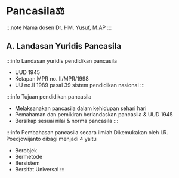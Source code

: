 # Pancasila⚖️
:::note Nama dosen
Dr. HM. Yusuf, M.AP
:::
## A. Landasan Yuridis Pancasila
:::info Landasan yuridis pendidikan pancasila
- UUD 1945
- Ketapan MPR no. II/MPR/1998
- UU no.II 1989 pasal 39 sistem pendidikan nasional 
:::

:::info Tujuan pendidikan pancasila
- Melaksanakan pancasila dalam kehidupan sehari hari
- Pemahaman dan pemikiran berlandaskan pancasila & UUD 1945
- Bersikap sesuai nilai & norma pancasila
:::

:::info Pembahasan pancasila secara ilmiah
Dikemukakan oleh I.R. Poedjowijanto dibagi menjadi 4 yaitu
- Berobjek
- Bermetode
- Bersistem
- Bersifat Universal
:::